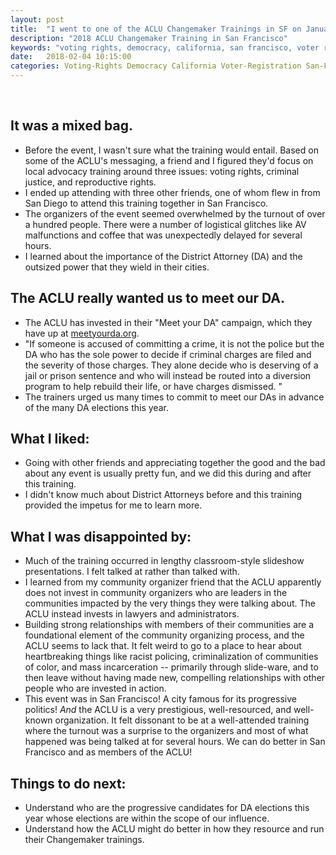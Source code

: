 ```yaml
---
layout: post
title:  "I went to one of the ACLU Changemaker Trainings in SF on January 27, 2018"
description: "2018 ACLU Changemaker Training in San Francisco"
keywords: "voting rights, democracy, california, san francisco, voter registration, ACLU, 2018, training"
date:   2018-02-04 10:15:00
categories: Voting-Rights Democracy California Voter-Registration San-Francisco ACLU 2018
---
```

<br>


## It was a mixed bag.

* Before the event, I wasn't sure what the training would entail. Based on some of the ACLU's messaging, a friend and I figured they'd focus on local advocacy training around three issues: voting rights, criminal justice, and reproductive rights.
* I ended up attending with three other friends, one of whom flew in from San Diego to attend this training together in San Francisco.
* The organizers of the event seemed overwhelmed by the turnout of over a hundred people. There were a number of logistical glitches like AV malfunctions and coffee that was unexpectedly delayed for several hours.
* I learned about the importance of the District Attorney (DA) and the outsized power that they wield in their cities.


## The ACLU really wanted us to meet our DA.

* The ACLU has invested in their "Meet your DA" campaign, which they have up at [meetyourda.org](https://meetyourda.org/).
* "If someone is accused of committing a crime, it is not the police but the DA who has the sole power to decide if criminal charges are filed and the severity of those charges. They alone decide who is deserving of a jail or prison sentence and who will instead be routed into a diversion program to help rebuild their life, or have charges dismissed. "
* The trainers urged us many times to commit to meet our DAs in advance of the many DA elections this year.


## What I liked:

* Going with other friends and appreciating together the good and the bad about any event is usually pretty fun, and we did this during and after this training.
* I didn't know much about District Attorneys before and this training provided the impetus for me to learn more.


## What I was disappointed by:

* Much of the training occurred in lengthy classroom-style slideshow presentations. I felt talked at rather than talked with.
* I learned from my community organizer friend that the ACLU apparently does not invest in community organizers who are leaders in the communities impacted by the very things they were talking about. The ACLU instead invests in lawyers and administrators.
* Building strong relationships with members of their communities are a foundational element of the community organizing process, and the ACLU seems to lack that. It felt weird to go to a place to hear about heartbreaking things like racist policing, criminalization of communities of color, and mass incarceration -- primarily through slide-ware, and to then leave without having made new, compelling relationships with other people who are invested in action.
* This event was in San Francisco! A city famous for its progressive politics! _And_ the ACLU is a very prestigious, well-resourced, and well-known organization. It felt dissonant to be at a well-attended training where the turnout was a surprise to the organizers and most of what happened was being talked at for several hours. We can do better in San Francisco and as members of the ACLU!


## Things to do next:

* Understand who are the progressive candidates for DA elections this year whose elections are within the scope of our influence.
* Understand how the ACLU might do better in how they resource and run their Changemaker trainings.
